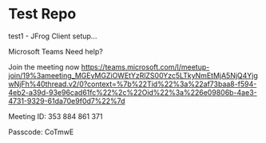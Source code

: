# Test Repo

test1 - JFrog Client setup...

Microsoft Teams Need help?

Join the meeting now https://teams.microsoft.com/l/meetup-join/19%3ameeting_MGEyMGZiOWEtYzRlZS00Yzc5LTkyNmEtMjA5NjQ4YjgwNjFh%40thread.v2/0?context=%7b%22Tid%22%3a%22af73baa8-f594-4eb2-a39d-93e96cad61fc%22%2c%22Oid%22%3a%226e09806b-4ae3-4731-9329-61da70e9f0d7%22%7d

Meeting ID: 353 884 861 371

Passcode: CoTmwE
